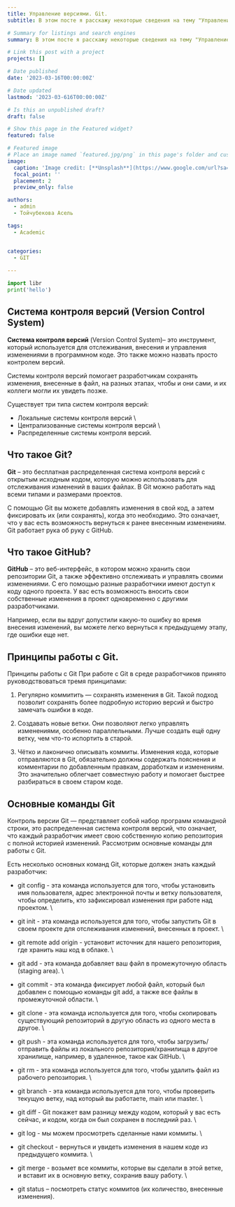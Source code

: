 ```yaml
---
title: Управление версиями. Git. 
subtitle: В этом посте я расскажу некоторые сведения на тему "Управление версиями. Git."

# Summary for listings and search engines
summary: В этом посте я расскажу некоторые сведения на тему "Управление версиями. Git."

# Link this post with a project
projects: []

# Date published
date: '2023-03-16T00:00:00Z'

# Date updated
lastmod: '2023-03-616T00:00:00Z'

# Is this an unpublished draft?
draft: false

# Show this page in the Featured widget?
featured: false

# Featured image
# Place an image named `featured.jpg/png` in this page's folder and customize its options here.
image:
  caption: 'Image credit: [**Unsplash**](https://www.google.com/url?sa=i&url=https%3A%2F%2Fillustrators.ru%2Fillustrations%2F1512082&psig=AOvVaw3u4vYhkvwA9LHmTrvKNzpJ&ust=1710668583500000&source=images&cd=vfe&opi=89978449&ved=0CBEQjRxqGAoTCICspdW_-IQDFQAAAAAdAAAAABCKAQ)'
  focal_point: ''
  placement: 2
  preview_only: false

authors:
  - admin
  - Тойчубекова Асель

tags:
  - Academic


categories:
  - GIT
  
---
```


```python
import libr
print('hello')
```
## Система контроля версий (Version Control System) 

**Система контроля версий** (Version Control System)– это инструмент, который используется для отслеживания, внесения и управления изменениями в программном коде. Это также можно назвать просто контролем версий.

Системы контроля версий помогает разработчикам сохранять изменения, внесенные в файл, на разных этапах, чтобы и они сами, и их коллеги могли их увидеть позже.

Существует три типа систем контроля версий:

- Локальные системы контроля версий \
- Централизованные системы контроля версий \
- Распределенные системы контроля версий.

## Что такое Git?

**Git** – это бесплатная распределенная система контроля версий с открытым исходным кодом, которую можно использовать для отслеживания изменений в ваших файлах. В Git можно работать над всеми типами и размерами проектов.

С помощью Git вы можете добавлять изменения в свой код, а затем фиксировать их (или сохранять), когда это необходимо. Это означает, что у вас есть возможность вернуться к ранее внесенным изменениям. Git работает рука об руку с GitHub. 

## Что такое GitHub?

**GitHub** – это веб-интерфейс, в котором можно хранить свои репозитории Git, а также эффективно отслеживать и управлять своими изменениями. С его помощью разные разработчики имеют доступ к коду одного проекта. У вас есть возможность вносить свои собственные изменения в проект одновременно с другими разработчиками.

Например, если вы вдруг допустили какую-то ошибку во время внесения изменений, вы можете легко вернуться к предыдущему этапу, где ошибки еще нет.

## Принципы работы с Git.

Принципы работы с Git
При работе с Git в среде разработчиков принято руководствоваться тремя принципами:

1. Регулярно коммитить ― сохранять изменения в Git. Такой подход позволит сохранять более подробную историю версий и быстро замечать ошибки в коде.

2. Создавать новые ветки. Они позволяют легко управлять изменениями, особенно параллельными. Лучше создать ещё одну ветку, чем что-то испортить в старой.

3. Чётко и лаконично описывать коммиты. Изменения кода, которые отправляются в Git, обязательно должны содержать пояснения и комментарии по добавленным правкам, доработкам и изменениям. Это значительно облегчает совместную работу и помогает быстрее разбираться в своем старом коде.

## Основные команды Git

Контроль версии Git — представляет собой набор программ командной строки, это 
распределенная система контроля версий, что означает, что каждый разработчик имеет свою 
собственную копию репозитория с полной историей изменений. Рассмотрим основные 
команды для работы с Git.

Есть несколько основных команд Git, которые должен знать каждый разработчик:

- git config - эта команда используется для того, чтобы установить имя пользователя, адрес электронной почты и ветку пользователя, чтобы определить, кто зафиксировал изменения при работе над проектом. \

- git init - эта команда используется для того, чтобы запустить Git в своем проекте для отслеживания изменений, внесенных в проект. \

- git remote add origin -  установит источник для нашего репозитория, где хранить наш код в облаке. \

- git add - эта команда добавляет ваш файл в промежуточную область (staging area). \

- git commit - эта команда фиксирует любой файл, который был добавлен с помощью команды git add, а также все файлы в промежуточной области. \

- git clone - эта команда используется для того, чтобы скопировать существующий репозиторий в другую область из одного места в другое. \

- git push - эта команда используется для того, чтобы загрузить/отправить файлы из локального репозитория/хранилища в другое хранилище, например, в удаленное, такое как GitHub. \

- git rm - эта команда используется для того, чтобы удалить файл из рабочего репозитория. \

- git branch - эта команда используется для того, чтобы проверить текущую ветку, над который вы работаете, main или master. \

- git diff - Git покажет вам разницу между кодом, который у вас есть сейчас, и кодом, когда он был сохранен в последний раз. \

- git log - мы можем просмотреть сделанные нами коммиты. \

- git checkout - вернуться и увидеть изменения в нашем коде из предыдущего коммита. \

- git merge - возьмет все коммиты, которые вы сделали в этой ветке, и вставит их в основную ветку, сохранив вашу работу. \

- git status – посмотреть статус коммитов (их количество, внесенные изменения).
